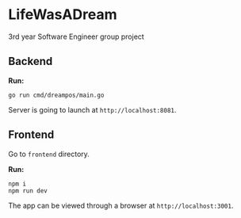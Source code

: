 # LifeWasADream

3rd year Software Engineer group project 

## Backend

**Run:**
```console
go run cmd/dreampos/main.go
```

Server is going to launch at `http://localhost:8081`.

## Frontend

Go to `frontend` directory.

**Run:**
```console
npm i
npm run dev
```

The app can be viewed through a browser at `http://localhost:3001`.
